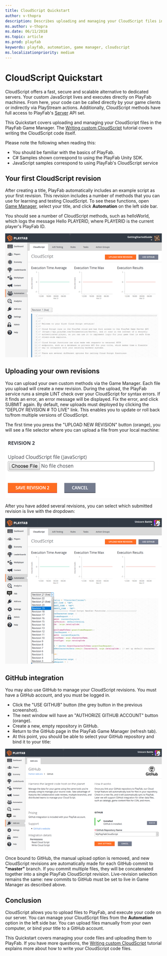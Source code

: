 ```yaml
---
title: CloudScript Quickstart
author: v-thopra
description: Describes uploading and managing your CloudScript files in the PlayFab Game Manager.
ms.author: v-thopra
ms.date: 06/11/2018
ms.topic: article
ms.prod: playfab
keywords: playfab, automation, game manager, cloudscript
ms.localizationpriority: medium
---
```


# CloudScript Quickstart

CloudScript offers a fast, secure and scalable alternative to dedicated servers. Your custom JavaScript lives and executes directly on PlayFab machines. From here, your code can be called directly by your game clients or indirectly via PlayStream actions. Additionally, CloudScript methods have full access to PlayFab's [Server](https://api.playfab.com/Documentation/Server) API set.

This Quickstart covers uploading and managing your CloudScript files in the PlayFab Game Manager. The [Writing custom CloudScript](writing-custom-cloudscript.md) tutorial covers writing the CloudScript code itself.

Please note the following when reading this:

- You should be familiar with the basics of PlayFab.
- C# Samples shown correspond to using the PlayFab Unity SDK.
- JavaScript samples correspond to using PlayFab's CloudScript service

## Your first CloudScript revision

After creating a title, PlayFab automatically includes an example script as your first revision. This revision includes a number of methods that you can use for learning and testing CloudScript. To see these functions, open [Game Manager](https://developer.playfab.com/), select your title, and click **Automation** on the left side bar.

You should see a number of CloudScript methods, such as helloWorld, which logs the message Hello PLAYERID, where PLAYERID is the current player's PlayFab ID.

![Game Manager - Automation - CloudScript](media/tutorials/game-manager-cloudscript.png)  

## Uploading your own revisions

You can upload your own custom methods via the Game Manager. Each file you upload will create a new revision. During the upload, the PlayFab service runs a simple LINT check over your CloudScript for syntax errors. If it finds an error, an error message will be displayed. Fix the error, and click SUBMIT again. By default, new uploads must deployed by clicking the "DEPLOY REVISION # TO LIVE" link. This enables you to update or roll back to/from multiple versions of CloudScript.

The first time you press the "UPLOAD NEW REVISION" button (orange), you will see a file selector where you can upload a file from your local machine:

![Game Manager - Upload CloudScript file](media/tutorials/game-manager-upload-cloudscript.png)  

After you have added several revisions, you can select which submitted revision is live with the dropdown:

![Game Manager - Upload CloudScript - select revision](media/tutorials/game-manager-cloudscript-select-revision.png)  

## GitHub integration

You may also use GitHub to manage your CloudScript revisions. You must have a GitHub account, and you must be logged in.

- Click the "USE GITHUB" button (the grey button in the previous screenshot).
- The next window will have an "AUTHORIZE GITHUB ACCOUNT" button (orange).
- Create a new, empty repository in GitHub.
- Return to the GitHub page in the PlayFab Game Manager (refresh tab).
- At this point, you should be able to select your GitHub repository and bind it to your title:

![Game Manager - Addons - GitHub](media/tutorials/game-manager-addons-github.png)  

Once bound to GitHub, the manual upload option is removed, and new CloudScript revisions are automatically made for each GitHub commit to **"master"** branch. If you commit multiple files, they will be concatenated together into a single PlayFab CloudScript revision. Live-revision selection remains the same: new commits to GitHub must be set to live in Game Manager as described above.

## Conclusion

CloudScript allows you to upload files to PlayFab, and execute your code on our server. You can manage your CloudScript files from the **Automation** option in the left side bar.  You can upload files manually from your own computer, or bind your title to a GitHub account.

This Quickstart covers managing your code files and uploading them to PlayFab. If you have more questions, the [Writing custom CloudScript](writing-custom-cloudscript.md) tutorial explains more about how to write your CloudScript code files.